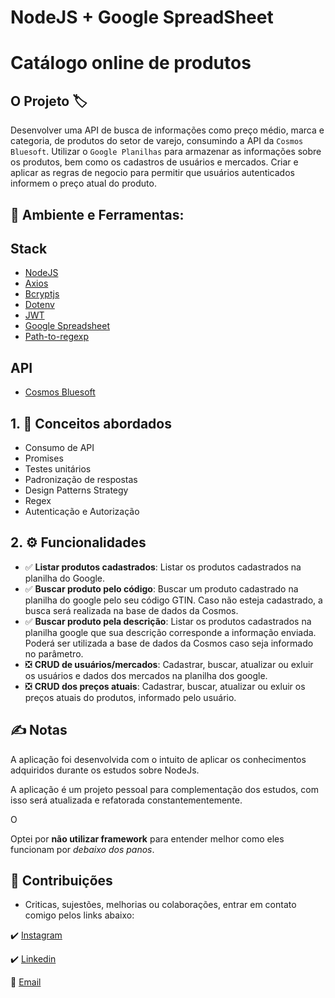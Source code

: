 # NodeJS + Google SpreadSheet
# Catálogo online de produtos

## O Projeto :label:

Desenvolver uma API de busca de informações como preço médio, marca e categoria, de produtos do setor de varejo, consumindo a API da `Cosmos Bluesoft`. Utilizar o `Google Planilhas` para armazenar as informações sobre os produtos, bem como os cadastros de usuários e mercados. Criar e aplicar as regras de negocio para permitir que usuários autenticados informem o preço atual do produto.

## **:construction: Ambiente e Ferramentas:**

## Stack

- [NodeJS]()
- [Axios](https://axios-http.com/ptbr/docs/intro)
- [Bcryptjs](https://www.npmjs.com/package/bcryptjs)
- [Dotenv](https://www.npmjs.com/package/dotenv)
- [JWT](https://jwt.io/)
- [Google Spreadsheet](https://www.npmjs.com/package/google-spreadsheet)
- [Path-to-regexp](https://www.npmjs.com/package/path-to-regexp)

## API

- [Cosmos Bluesoft](https://cosmos.bluesoft.com.br/api)

## **1. :bookmark_tabs: Conceitos abordados**

- Consumo de API
- Promises
- Testes unitários
- Padronização de respostas
- Design Patterns Strategy
- Regex
- Autenticação e Autorização

## **2. :gear: Funcionalidades**

- :white_check_mark: **Listar produtos cadastrados**: Listar os produtos cadastrados na planilha do Google.
- :white_check_mark: **Buscar produto pelo código**: Buscar um produto cadastrado na planilha do google pelo seu código GTIN. Caso não esteja cadastrado, a busca será realizada na base de dados da Cosmos.
- :white_check_mark: **Buscar produto pela descrição**: Listar os produtos cadastrados na planilha google que sua descrição corresponde a informação enviada. Poderá ser utilizada a base de dados da Cosmos caso seja informado no parâmetro.
- :negative_squared_cross_mark: **CRUD de usuários/mercados**: Cadastrar, buscar, atualizar ou exluir os usuários e dados dos mercados na planilha dos google.
- :negative_squared_cross_mark: **CRUD dos preços atuais**: Cadastrar, buscar, atualizar ou exluir os preços atuais do produtos, informado pelo usuário.

## :writing_hand: Notas

A aplicação foi desenvolvida com o intuito de aplicar os conhecimentos adquiridos durante os estudos sobre NodeJs.

A aplicação é um projeto pessoal para complementação dos estudos, com isso será atualizada e refatorada constantementemente.

O

Optei por **não utilizar framework** para entender melhor como eles funcionam por *debaixo dos panos*.

## :handshake: Contribuições

- Criticas, sujestões, melhorias ou colaborações, entrar em contato comigo pelos links abaixo:

:heavy_check_mark: [Instagram](https://www.instagram.com/arthur_fcouto/)

:heavy_check_mark: [Linkedin](https://www.linkedin.com/in/arthur-couto-b8181743/)

:e-mail: [Email](mailto:arthur_fouto@yahoo.com.br)





